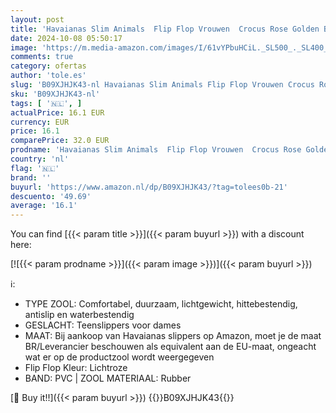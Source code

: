 ```yaml
---
layout: post
title: 'Havaianas Slim Animals  Flip Flop Vrouwen  Crocus Rose Golden Blush  39/40 EU'
date: 2024-10-08 05:50:17
image: 'https://m.media-amazon.com/images/I/61vYPbuHCiL._SL500_._SL400_.jpg'
comments: true
category: ofertas
author: 'tole.es'
slug: 'B09XJHJK43-nl Havaianas Slim Animals Flip Flop Vrouwen Crocus Rose...'
sku: 'B09XJHJK43-nl'
tags: [ '🇳🇱', ]
actualPrice: 16.1 EUR
currency: EUR
price: 16.1
comparePrice: 32.0 EUR
prodname: 'Havaianas Slim Animals  Flip Flop Vrouwen  Crocus Rose Golden Blush  39/40 EU'
country: 'nl'
flag: '🇳🇱'
brand: ''
buyurl: 'https://www.amazon.nl/dp/B09XJHJK43/?tag=tolees0b-21'
descuento: '49.69'
average: '16.1'
---
```


You can find [{{< param title >}}]({{< param buyurl >}}) with a discount here:

[![{{< param prodname >}}]({{< param image >}})]({{< param buyurl >}})

ℹ️:

- TYPE ZOOL: Comfortabel, duurzaam, lichtgewicht, hittebestendig, antislip en waterbestendig
- GESLACHT: Teenslippers voor dames
- MAAT: Bij aankoop van Havaianas slippers op Amazon, moet je de maat BR/Leverancier beschouwen als equivalent aan de EU-maat, ongeacht wat er op de productzool wordt weergegeven
- Flip Flop Kleur: Lichtroze
- BAND: PVC | ZOOL MATERIAAL: Rubber

[🛒 Buy it!!]({{< param buyurl >}})
{{<world>}}B09XJHJK43{{</world>}}
